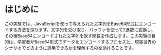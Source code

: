 # はじめに

この実験では、JavaScriptを使って与えられた文字列をBase64形式にエンコードする方法を探ります。文字列を受け取り、バッファを使って2進数に変換し、その後Base64エンコードされた文字列を返す関数を作成します。この実験の目的は、学習者がBase64形式でデータをエンコードするプロセスと、現実世界のシナリオでどのように適用できるかを理解するのを助けることです。
